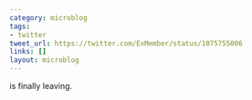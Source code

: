 ```yaml
---
category: microblog
tags:
- twitter
tweet_url: https://twitter.com/ExMember/status/1075755006
links: []
layout: microblog
---
```

is finally leaving.
